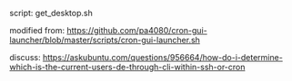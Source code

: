 script: get_desktop.sh

modified from: https://github.com/pa4080/cron-gui-launcher/blob/master/scripts/cron-gui-launcher.sh

discuss: https://askubuntu.com/questions/956664/how-do-i-determine-which-is-the-current-users-de-through-cli-within-ssh-or-cron
